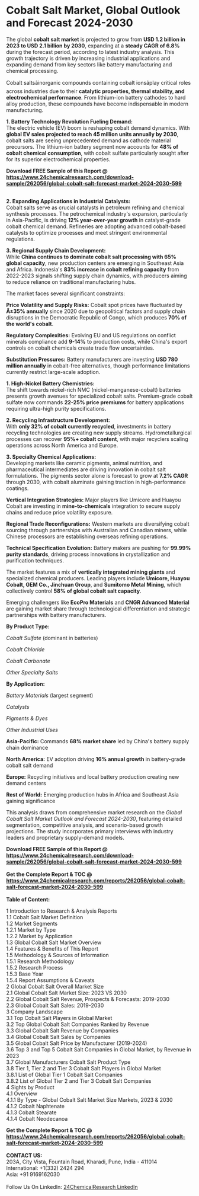 <h1>Cobalt Salt Market, Global Outlook and Forecast 2024-2030</h1><p>The global <strong>cobalt salt market</strong> is projected to grow from <strong>USD 1.2 billion in 2023 to USD 2.1 billion by 2030</strong>, expanding at a <strong>steady CAGR of 6.8%</strong> during the forecast period, according to latest industry analysis. This growth trajectory is driven by increasing industrial applications and expanding demand from key sectors like battery manufacturing and chemical processing.</p><p>Cobalt saltsâinorganic compounds containing cobalt ionsâplay critical roles across industries due to their <strong>catalytic properties, thermal stability, and electrochemical performance</strong>. From lithium-ion battery cathodes to hard alloy production, these compounds have become indispensable in modern manufacturing.</p><p><strong>1. Battery Technology Revolution Fueling Demand:</strong><br>
The electric vehicle (EV) boom is reshaping cobalt demand dynamics. With <strong>global EV sales projected to reach 45 million units annually by 2030</strong>, cobalt salts are seeing unprecedented demand as cathode material precursors. The lithium-ion battery segment now accounts for <strong>48% of cobalt chemical consumption</strong>, with cobalt sulfate particularly sought after for its superior electrochemical properties.</p><div><b>Download FREE Sample of this Report @ 
            <a href="https://www.24chemicalresearch.com/download-sample/262056/global-cobalt-salt-forecast-market-2024-2030-599">
            https://www.24chemicalresearch.com/download-sample/262056/global-cobalt-salt-forecast-market-2024-2030-599</a></b></div><br><p><strong>2. Expanding Applications in Industrial Catalysts:</strong><br>
Cobalt salts serve as crucial catalysts in petroleum refining and chemical synthesis processes. The petrochemical industry's expansion, particularly in Asia-Pacific, is driving <strong>12% year-over-year growth</strong> in catalyst-grade cobalt chemical demand. Refineries are adopting advanced cobalt-based catalysts to optimize processes and meet stringent environmental regulations.</p><p><strong>3. Regional Supply Chain Development:</strong><br>
While <strong>China continues to dominate cobalt salt processing with 65% global capacity</strong>, new production centers are emerging in Southeast Asia and Africa. Indonesia's <strong>83% increase in cobalt refining capacity</strong> from 2022-2023 signals shifting supply chain dynamics, with producers aiming to reduce reliance on traditional manufacturing hubs.</p><p>The market faces several significant constraints:</p><p><strong>Price Volatility and Supply Risks:</strong> Cobalt spot prices have fluctuated by <strong>Â±35% annually</strong> since 2020 due to geopolitical factors and supply chain disruptions in the Democratic Republic of Congo, which produces <strong>70% of the world's cobalt</strong>.</p><p><strong>Regulatory Complexities:</strong> Evolving EU and US regulations on conflict minerals compliance add <strong>9-14%</strong> to production costs, while China's export controls on cobalt chemicals create trade flow uncertainties.</p><p><strong>Substitution Pressures:</strong> Battery manufacturers are investing <strong>USD 780 million annually</strong> in cobalt-free alternatives, though performance limitations currently restrict large-scale adoption.</p><p><strong>1. High-Nickel Battery Chemistries:</strong><br>
The shift towards nickel-rich NMC (nickel-manganese-cobalt) batteries presents growth avenues for specialized cobalt salts. Premium-grade cobalt sulfate now commands <strong>22-25% price premiums</strong> for battery applications requiring ultra-high purity specifications.</p><p><strong>2. Recycling Infrastructure Development:</strong><br>
With <strong>only 32% of cobalt currently recycled</strong>, investments in battery recycling technologies are creating new supply streams. Hydrometallurgical processes can recover <strong>95%+ cobalt content</strong>, with major recyclers scaling operations across North America and Europe.</p><p><strong>3. Specialty Chemical Applications:</strong><br>
Developing markets like ceramic pigments, animal nutrition, and pharmaceutical intermediates are driving innovation in cobalt salt formulations. The pigments sector alone is forecast to grow at <strong>7.2% CAGR</strong> through 2030, with cobalt aluminate gaining traction in high-performance coatings.</p><p><strong>Vertical Integration Strategies:</strong> Major players like Umicore and Huayou Cobalt are investing in <strong>mine-to-chemicals</strong> integration to secure supply chains and reduce price volatility exposure.</p><p><strong>Regional Trade Reconfigurations:</strong> Western markets are diversifying cobalt sourcing through partnerships with Australian and Canadian miners, while Chinese processors are establishing overseas refining operations.</p><p><strong>Technical Specification Evolution:</strong> Battery makers are pushing for <strong>99.99% purity standards</strong>, driving process innovations in crystallization and purification techniques.</p><p>The market features a mix of <strong>vertically integrated mining giants</strong> and specialized chemical producers. Leading players include <strong>Umicore, Huayou Cobalt, GEM Co., Jinchuan Group</strong>, and <strong>Sumitomo Metal Mining</strong>, which collectively control <strong>58% of global cobalt salt capacity</strong>.</p><p>Emerging challengers like <strong>EcoPro Materials</strong> and <strong>CNGR Advanced Material</strong> are gaining market share through technological differentiation and strategic partnerships with battery manufacturers.</p><p><strong>By Product Type:</strong></p><p><em>Cobalt Sulfate</em> (dominant in batteries)</p><p><em>Cobalt Chloride</em></p><p><em>Cobalt Carbonate</em></p><p><em>Other Specialty Salts</em></p><p><strong>By Application:</strong></p><p><em>Battery Materials</em> (largest segment)</p><p><em>Catalysts</em></p><p><em>Pigments &amp; Dyes</em></p><p><em>Other Industrial Uses</em></p><p><strong>Asia-Pacific:</strong> Commands <strong>68% market share</strong> led by China's battery supply chain dominance</p><p><strong>North America:</strong> EV adoption driving <strong>16% annual growth</strong> in battery-grade cobalt salt demand</p><p><strong>Europe:</strong> Recycling initiatives and local battery production creating new demand centers</p><p><strong>Rest of World:</strong> Emerging production hubs in Africa and Southeast Asia gaining significance</p><p>This analysis draws from comprehensive market research on the <em>Global Cobalt Salt Market Outlook and Forecast 2024-2030</em>, featuring detailed segmentation, competitive analysis, and scenario-based growth projections. The study incorporates primary interviews with industry leaders and proprietary supply-demand models.</p><div><b>Download FREE Sample of this Report @ 
            <a href="https://www.24chemicalresearch.com/download-sample/262056/global-cobalt-salt-forecast-market-2024-2030-599">
            https://www.24chemicalresearch.com/download-sample/262056/global-cobalt-salt-forecast-market-2024-2030-599</a></b></div><br><div><b>Get the Complete Report & TOC @ 
            <a href="https://www.24chemicalresearch.com/reports/262056/global-cobalt-salt-forecast-market-2024-2030-599">
            https://www.24chemicalresearch.com/reports/262056/global-cobalt-salt-forecast-market-2024-2030-599</a></b></div><br>
            <b>Table of Content:</b><p>1 Introduction to Research & Analysis Reports<br />
    1.1 Cobalt Salt Market Definition<br />
    1.2 Market Segments<br />
        1.2.1 Market by Type<br />
        1.2.2 Market by Application<br />
    1.3 Global Cobalt Salt Market Overview<br />
    1.4 Features & Benefits of This Report<br />
    1.5 Methodology & Sources of Information<br />
        1.5.1 Research Methodology<br />
        1.5.2 Research Process<br />
        1.5.3 Base Year<br />
        1.5.4 Report Assumptions & Caveats<br />
2 Global Cobalt Salt Overall Market Size<br />
    2.1 Global Cobalt Salt Market Size: 2023 VS 2030<br />
    2.2 Global Cobalt Salt Revenue, Prospects & Forecasts: 2019-2030<br />
    2.3 Global Cobalt Salt Sales: 2019-2030<br />
3 Company Landscape<br />
    3.1 Top Cobalt Salt Players in Global Market<br />
    3.2 Top Global Cobalt Salt Companies Ranked by Revenue<br />
    3.3 Global Cobalt Salt Revenue by Companies<br />
    3.4 Global Cobalt Salt Sales by Companies<br />
    3.5 Global Cobalt Salt Price by Manufacturer (2019-2024)<br />
    3.6 Top 3 and Top 5 Cobalt Salt Companies in Global Market, by Revenue in 2023<br />
    3.7 Global Manufacturers Cobalt Salt Product Type<br />
    3.8 Tier 1, Tier 2 and Tier 3 Cobalt Salt Players in Global Market<br />
        3.8.1 List of Global Tier 1 Cobalt Salt Companies<br />
        3.8.2 List of Global Tier 2 and Tier 3 Cobalt Salt Companies<br />
4 Sights by Product<br />
    4.1 Overview<br />
        4.1.1 By Type - Global Cobalt Salt Market Size Markets, 2023 & 2030<br />
        4.1.2 Cobalt Naphtenate<br />
        4.1.3 Cobalt Stearate<br />
        4.1.4 Cobalt Neodecanoa</p><div><b>Get the Complete Report & TOC @ 
            <a href="https://www.24chemicalresearch.com/reports/262056/global-cobalt-salt-forecast-market-2024-2030-599">
            https://www.24chemicalresearch.com/reports/262056/global-cobalt-salt-forecast-market-2024-2030-599</a></b></div><br><b>CONTACT US:</b><br>
            203A, City Vista, Fountain Road, Kharadi, Pune, India - 411014<br>
            International: +1(332) 2424 294<br>
            Asia: +91 9169162030 <br><br>
            Follow Us On LinkedIn: <a href="https://www.linkedin.com/company/24chemicalresearch/">24ChemicalResearch LinkedIn</a>